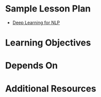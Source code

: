 # Sample Lesson Plan

- [Deep Learning for NLP](DeepLearning.ipynb)

# Learning Objectives

# Depends On

# Additional Resources